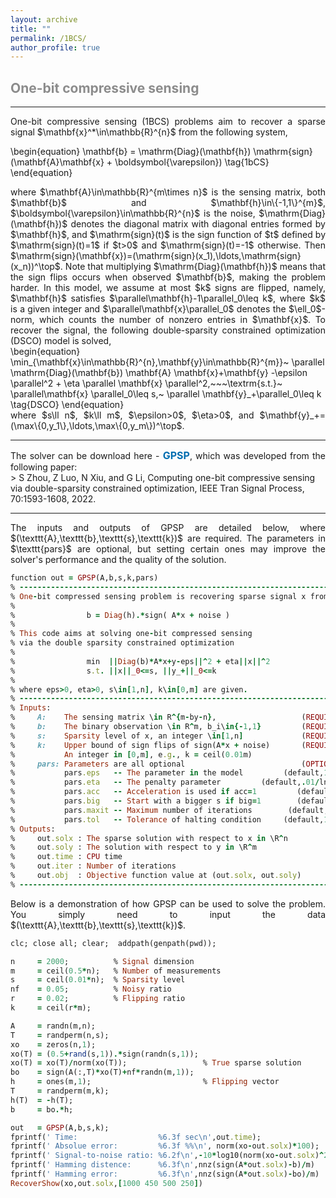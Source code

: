 ```yaml
---
layout: archive
title: ""   
permalink: /1BCS/
author_profile: true
---
```


<style>
a:link {
  text-decoration: none;
}

a:visited {
  text-decoration: none;
}

a:hover {
  text-decoration: underline;
}

a:active {
  text-decoration: underline;
}
</style>

 

##  <span style="color:#8C8C8C"> One-bit compressive sensing</span> 
---
<div style="text-align:justify;">
One-bit compressive sensing (1BCS) problems aim to recover a sparse signal $\mathbf{x}^*\in\mathbb{R}^{n}$ from the following system,
</div>

\begin{equation}
\mathbf{b} = \mathrm{Diag}(\mathbf{h}) \mathrm{sign}(\mathbf{A}\mathbf{x} + \boldsymbol{\varepsilon}) \tag{1bCS}
\end{equation} 

<div style="text-align:justify;">
where $\mathbf{A}\in\mathbb{R}^{m\times n}$ is the sensing matrix, both $\mathbf{b}$ and $\mathbf{h}\in\{-1,1\}^{m}$, $\boldsymbol{\varepsilon}\in\mathbb{R}^{n}$ is the noise, $\mathrm{Diag}(\mathbf{h})$ denotes the diagonal matrix with diagonal entries formed by $\mathbf{h}$, and $\mathrm{sign}(t)$ is the sign function of $t$ defined by $\mathrm{sign}(t)=1$ if $t>0$ and $\mathrm{sign}(t)=-1$ otherwise. Then $\mathrm{sign}(\mathbf{x})=(\mathrm{sign}(x_1),\ldots,\mathrm{sign}(x_n))^\top$. Note that multiplying $\mathrm{Diag}(\mathbf{h})$ means that the sign flips occurs when observed $\mathbf{b}$, making the problem harder. In this model, we assume at most $k$ signs are flipped, namely, $\mathbf{h}$ satisfies $\parallel\mathbf{h}-1\parallel_0\leq k$, where $k$ is a given integer and $\parallel\mathbf{x}\parallel_0$ denotes the $\ell_0$-norm, which counts the number of nonzero entries in $\mathbf{x}$. To recover the signal, the following double-sparsity constrained optimization (DSCO) model is solved, 
</div>      
\begin{equation}
\min_{\mathbf{x}\in\mathbb{R}^{n},\mathbf{y}\in\mathbb{R}^{m}}~  \parallel \mathrm{Diag}(\mathbf{b}) \mathbf{A} \mathbf{x}+\mathbf{y} -\epsilon \parallel^2 + \eta \parallel \mathbf{x} \parallel^2,~~~\textrm{s.t.}~ \parallel\mathbf{x} \parallel_0\leq s,~ \parallel \mathbf{y}_+\parallel_0\leq k \tag{DSCO}
\end{equation}
<div style="text-align:justify;">
where $s\ll n$, $k\ll m$, $\epsilon>0$, $\eta>0$, and $\mathbf{y}_+=(\max\{0,y_1\},\ldots,\max\{0,y_m\})^\top$.
</div> 
  
---
<div style="text-align:justify;">
The solver can be download here - <a style="font-size: 16px; font-weight: bold;color:#006DB0" href="https://github.com/ShenglongZhou/GPSP" target="_blank">GPSP</a>, which was developed from the following paper:
</div>  
>  <span style="font-size: 14px"> S Zhou, Z Luo, N Xiu, and G Li, Computing one-bit compressive sensing via double-sparsity constrained optimization, IEEE Tran Signal Process, 70:1593-1608, 2022. </span>
  
---
<div style="text-align:justify;">
The inputs and outputs of GPSP are detailed below, where $(\texttt{A},\texttt{b},\texttt{s},\texttt{k})$ are required. The parameters in $\texttt{pars}$ are optional, but setting certain ones may improve the solver's performance and the quality of the solution.
</div>

<p style="line-height: 1;"></p>

```ruby
function out = GPSP(A,b,s,k,pars)
% -------------------------------------------------------------------------
% One-bit compressed sensing problem is recovering sparse signal x from
%
%                b = Diag(h).*sign( A*x + noise )
%
% This code aims at solving one-bit compressed sensing 
% via the double sparsity constrained optimization
%
%                min  ||Diag(b)*A*x+y-eps||^2 + eta||x||^2
%                s.t. ||x||_0<=s, ||y_+||_0<=k
%
% where eps>0, eta>0, s\in[1,n], k\in[0,m] are given.
% -------------------------------------------------------------------------
% Inputs:
%     A:    The sensing matrix \in R^{m-by-n},                   (REQUIRED)
%     b:    The binary observation \in R^m, b_i\in{-1,1}         (REQUIRED)
%     s:    Sparsity level of x, an integer \in[1,n]             (REQUIRED)      
%     k:    Upper bound of sign flips of sign(A*x + noise)       (REQUIRED) 
%           An integer in [0,m], e.g., k = ceil(0.01m)         
%     pars: Parameters are all optional                          (OPTIONAL)
%           pars.eps   -- The parameter in the model         (default,1e-4)
%           pars.eta   -- The penalty parameter         (default,.01/ln(n))
%           pars.acc   -- Acceleration is used if acc=1         (default,0)
%           pars.big   -- Start with a bigger s if big=1        (default,1)
%           pars.maxit -- Maximum number of iterations        (default,1e3) 
%           pars.tol   -- Tolerance of halting condition     (default,1e-8)
% Outputs:
%     out.solx : The sparse solution with respect to x in \R^n
%     out.soly : The solution with respect to y in \R^m
%     out.time : CPU time
%     out.iter : Number of iterations
%     out.obj  : Objective function value at (out.solx, out.soly)
% -------------------------------------------------------------------------
```

<div style="text-align:justify;">
Below is a demonstration of how GPSP can be used to solve the problem. You simply need to input the data $(\texttt{A},\texttt{b},\texttt{s},\texttt{k})$. 
</div>

<p style="line-height: 1;"></p>

```ruby
clc; close all; clear;  addpath(genpath(pwd));

n     = 2000;          % Signal dimension 
m     = ceil(0.5*n);   % Number of measurements
s     = ceil(0.01*n);  % Sparsity level
nf    = 0.05;          % Noisy ratio
r     = 0.02;          % Flipping ratio
k     = ceil(r*m);

A     = randn(m,n);
T     = randperm(n,s);
xo    = zeros(n,1);                      
xo(T) = (0.5+rand(s,1)).*sign(randn(s,1));  
xo(T) = xo(T)/norm(xo(T));                 % True sparse solution
bo    = sign(A(:,T)*xo(T)+nf*randn(m,1));
h     = ones(m,1);                         % Flipping vector
T     = randperm(m,k); 
h(T)  = -h(T);
b     = bo.*h; 

out   = GPSP(A,b,s,k); 
fprintf(' Time:                  %6.3f sec\n',out.time);
fprintf(' Absolue error:         %6.3f %%\n', norm(xo-out.solx)*100);
fprintf(' Signal-to-noise ratio: %6.2f\n',-10*log10(norm(xo-out.solx)^2));
fprintf(' Hamming distence:      %6.3f\n',nnz(sign(A*out.solx)-b)/m)
fprintf(' Hamming error:         %6.3f\n',nnz(sign(A*out.solx)-bo)/m)
RecoverShow(xo,out.solx,[1000 450 500 250])
```
